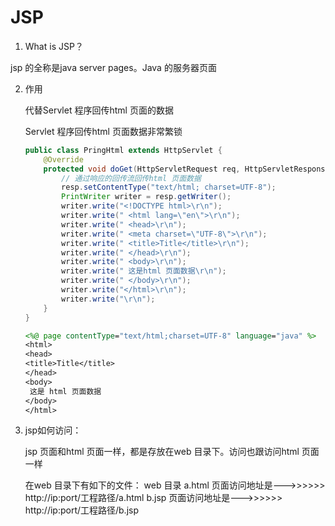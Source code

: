 # JSP

1. What is JSP？

jsp 的全称是java server pages。Java 的服务器页面

2. 作用

   代替Servlet 程序回传html 页面的数据

   Servlet 程序回传html 页面数据非常繁锁

   ```java
   public class PringHtml extends HttpServlet {
       @Override
       protected void doGet(HttpServletRequest req, HttpServletResponse resp) throws ServletException, IOException {
           // 通过响应的回传流回传html 页面数据
           resp.setContentType("text/html; charset=UTF-8");
           PrintWriter writer = resp.getWriter();
           writer.write("<!DOCTYPE html>\r\n");
           writer.write(" <html lang=\"en\">\r\n");
           writer.write(" <head>\r\n");
           writer.write(" <meta charset=\"UTF-8\">\r\n");
           writer.write(" <title>Title</title>\r\n");
           writer.write(" </head>\r\n");
           writer.write(" <body>\r\n");
           writer.write(" 这是html 页面数据\r\n");
           writer.write(" </body>\r\n");
           writer.write("</html>\r\n");
           writer.write("\r\n");
       }
   }
   ```

   ```jsp
   <%@ page contentType="text/html;charset=UTF-8" language="java" %>
   <html>
   <head>
   <title>Title</title>
   </head>
   <body>
   	这是 html 页面数据
   </body>
   </html>
   ```

3. jsp如何访问：

   jsp 页面和html 页面一样，都是存放在web 目录下。访问也跟访问html 页面一样

   在web 目录下有如下的文件：
   web 目录
   a.html 页面访问地址是--->>>>>> http://ip:port/工程路径/a.html
   b.jsp 页面访问地址是--->>>>>> http://ip:port/工程路径/b.jsp






































